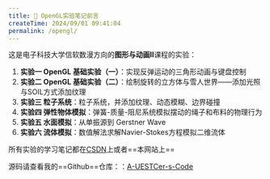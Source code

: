 ```yaml
---
title: 📃 OpenGL实验笔记前言
createTime: 2024/09/01 09:41:04
permalink: /opengl/
---
```




这是电子科技大学信软数漫方向的**图形与动画Ⅱ**课程的实验：

1. **实验一 OpenGL 基础实验（一）**：实现反弹运动的三角形动画与键盘控制
2. **实验二 OpenGL 基础实验（二）**：绘制旋转的立方体与雪人世界——添加光照与SOIL方式添加纹理
3. **实验三 粒子系统**：粒子系统，并添加纹理、动态模糊、边界碰撞
4. **实验四 弹性物体模拟**：弹簧-质量-阻尼系统模拟摆动的绳子和布料的物理行为
5. **实验五 水面模拟**：从单振源到 Gerstner Wave
6. **实验六 流体模拟**：数值解法求解Navier-Stokes方程模拟二维流体

所有实验的学习笔记都在[CSDN](https://blog.csdn.net/WJwwwwwww?spm=1011.2415.3001.5343)上或者==本网站上==

源码请查看我的==Github==仓库：：[A-UESTCer-s-Code](https://github.com/PLUS-WAVE/A-UESTCer-s-Code/tree/master/B.%E5%A4%A7%E4%BA%8C%E4%B8%8B/%E5%9B%BE%E5%BD%A2%E4%B8%8E%E5%8A%A8%E7%94%BB%E2%85%A1)
